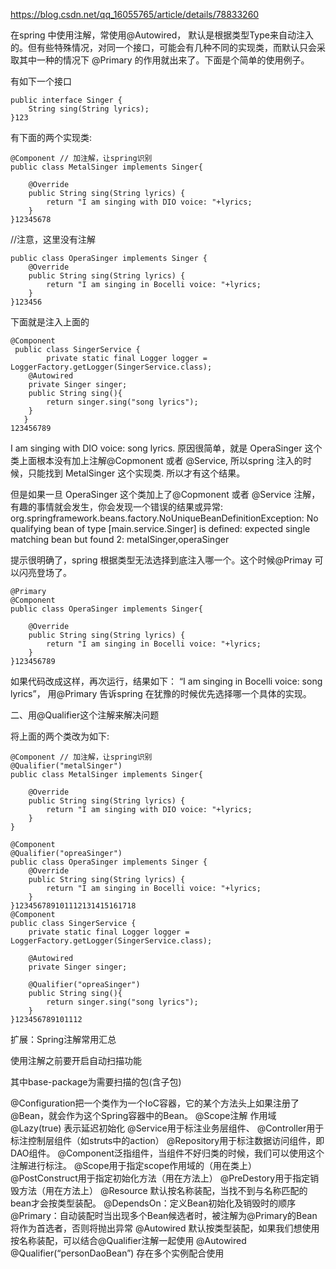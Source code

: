 https://blog.csdn.net/qq_16055765/article/details/78833260

在spring 中使用注解，常使用@Autowired， 默认是根据类型Type来自动注入的。但有些特殊情况，对同一个接口，可能会有几种不同的实现类，而默认只会采取其中一种的情况下 @Primary 的作用就出来了。下面是个简单的使用例子。

有如下一个接口

```
public interface Singer {
    String sing(String lyrics);
}123
```

有下面的两个实现类:

```
@Component // 加注解，让spring识别
public class MetalSinger implements Singer{

    @Override
    public String sing(String lyrics) {
        return "I am singing with DIO voice: "+lyrics;
    }
}12345678
```

//注意，这里没有注解

```
public class OperaSinger implements Singer {
    @Override
    public String sing(String lyrics) {
        return "I am singing in Bocelli voice: "+lyrics;
    }
}123456
```

下面就是注入上面的

```
@Component
 public class SingerService {
        private static final Logger logger = LoggerFactory.getLogger(SingerService.class);
    @Autowired
    private Singer singer;
    public String sing(){
        return singer.sing("song lyrics");
    }
   }
123456789
```

I am singing with DIO voice: song lyrics. 原因很简单，就是 OperaSinger 这个类上面根本没有加上注解@Copmonent 或者 @Service, 所以spring 注入的时候，只能找到 MetalSinger 这个实现类. 所以才有这个结果。

但是如果一旦 OperaSinger 这个类加上了@Copmonent 或者 @Service 注解，有趣的事情就会发生，你会发现一个错误的结果或异常:
org.springframework.beans.factory.NoUniqueBeanDefinitionException: No qualifying bean of type [main.service.Singer] is defined: expected single matching bean but found 2: metalSinger,operaSinger

提示很明确了，spring 根据类型无法选择到底注入哪一个。这个时候@Primay 可以闪亮登场了。

```
@Primary
@Component
public class OperaSinger implements Singer{

    @Override
    public String sing(String lyrics) {
        return "I am singing in Bocelli voice: "+lyrics;
    }
}123456789
```

如果代码改成这样，再次运行，结果如下：
“I am singing in Bocelli voice: song lyrics”， 用@Primary 告诉spring 在犹豫的时候优先选择哪一个具体的实现。

二、用@Qualifier这个注解来解决问题

将上面的两个类改为如下:

```
@Component // 加注解，让spring识别
@Qualifier("metalSinger")
public class MetalSinger implements Singer{

    @Override
    public String sing(String lyrics) {
        return "I am singing with DIO voice: "+lyrics;
    }
}

@Component
@Qualifier("opreaSinger")
public class OperaSinger implements Singer {
    @Override
    public String sing(String lyrics) {
        return "I am singing in Bocelli voice: "+lyrics;
    }
}123456789101112131415161718
@Component
public class SingerService {
    private static final Logger logger = LoggerFactory.getLogger(SingerService.class);

    @Autowired
    private Singer singer;

    @Qualifier("opreaSinger")
    public String sing(){
        return singer.sing("song lyrics");
    }
}123456789101112
```

扩展：Spring注解常用汇总

使用注解之前要开启自动扫描功能

其中base-package为需要扫描的包(含子包)


@Configuration把一个类作为一个IoC容器，它的某个方法头上如果注册了@Bean，就会作为这个Spring容器中的Bean。
@Scope注解 作用域
@Lazy(true) 表示延迟初始化
@Service用于标注业务层组件、
@Controller用于标注控制层组件（如struts中的action）
@Repository用于标注数据访问组件，即DAO组件。
@Component泛指组件，当组件不好归类的时候，我们可以使用这个注解进行标注。
@Scope用于指定scope作用域的（用在类上）
@PostConstruct用于指定初始化方法（用在方法上）
@PreDestory用于指定销毁方法（用在方法上）
@Resource 默认按名称装配，当找不到与名称匹配的bean才会按类型装配。
@DependsOn：定义Bean初始化及销毁时的顺序
@Primary：自动装配时当出现多个Bean候选者时，被注解为@Primary的Bean将作为首选者，否则将抛出异常
@Autowired 默认按类型装配，如果我们想使用按名称装配，可以结合@Qualifier注解一起使用
@Autowired @Qualifier(“personDaoBean”) 存在多个实例配合使用